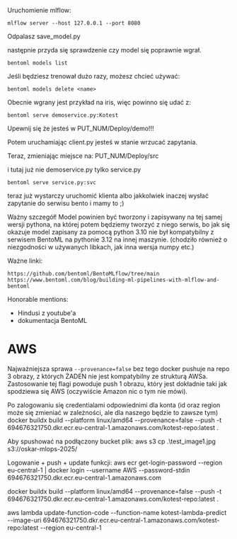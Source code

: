 Uruchomienie mlflow:
```
mlflow server --host 127.0.0.1 --port 8080
```

Odpalasz save_model.py

następnie przyda się sprawdzenie czy model się poprawnie wgrał.
```
bentoml models list
```

Jeśli będziesz trenował dużo razy, możesz chcieć używać:
```
bentoml models delete <name>
``` 

Obecnie wgrany jest przykład na iris, więc powinno się udać z:
```
bentoml serve demoservice.py:Kotest
```
Upewnij się że jesteś w PUT_NUM/Deploy/demo!!!

Potem uruchamiając client.py jesteś w stanie wrzucać zapytania.

Teraz, zmieniając miejsce na:
PUT_NUM/Deploy/src

i tutaj już nie demoservice.py tylko service.py
```
bentoml serve service.py:svc
```

teraz już wystarczy uruchomić klienta albo jakkolwiek inaczej wysłać zapytanie do serwisu bento i mamy to ;)


Ważny szczegół!
Model powinien być tworzony i zapisywany na tej samej wersji pythona, na której potem będziemy tworzyć z niego serwis, bo jak się okazuje model zapisany za pomocą python 3.10 nie był kompatybilny z serwisem BentoML na pythonie 3.12 na innej maszynie.
(chodziło również o niezgodności w używanych libkach, jak inna wersja numpy etc.)

Ważne linki:
``` 
https://github.com/bentoml/BentoMLflow/tree/main
https://www.bentoml.com/blog/building-ml-pipelines-with-mlflow-and-bentoml
```
Honorable mentions: 
 - Hindusi z youtube'a
 - dokumentacja BentoML

# AWS
Najważniejsza sprawa `--provenance=false` bez tego docker pushuje na repo 3 obrazy, z których ŻADEN nie jest kompatybilny ze strukturą AWSa. Zastosowanie tej flagi powoduje push 1 obrazu, który jest dokładnie taki jak spodziewa się AWS (oczywiście Amazon nic o tym nie mówi).

Po zalogowaniu się credentialami odpowiednimi dla konta (id oraz region może się zmieniać w zależności, ale dla naszego będzie to zawsze tym)
docker buildx build --platform linux/amd64 --provenance=false --push -t 694676321750.dkr.ecr.eu-central-1.amazonaws.com/kotest-repo:latest .

Aby spushować na podłączony bucket plik:
aws s3 cp .\test_image1.jpg s3://oskar-mlops-2025/


Logowanie + push + update funkcji:
aws ecr get-login-password --region eu-central-1 | docker login --username AWS --password-stdin 694676321750.dkr.ecr.eu-central-1.amazonaws.com

docker buildx build --platform linux/amd64 --provenance=false --push -t 694676321750.dkr.ecr.eu-central-1.amazonaws.com/kotest-repo:latest .

aws lambda update-function-code --function-name kotest-lambda-predict --image-uri 694676321750.dkr.ecr.eu-central-1.amazonaws.com/kotest-repo:latest --region eu-central-1
